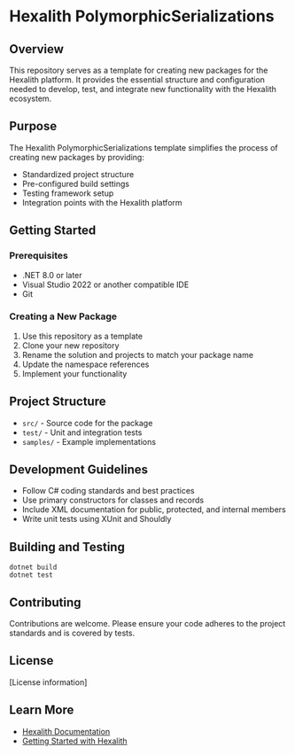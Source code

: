 # Hexalith PolymorphicSerializations

## Overview
This repository serves as a template for creating new packages for the Hexalith platform. It provides the essential structure and configuration needed to develop, test, and integrate new functionality with the Hexalith ecosystem.

## Purpose
The Hexalith PolymorphicSerializations template simplifies the process of creating new packages by providing:
- Standardized project structure
- Pre-configured build settings
- Testing framework setup
- Integration points with the Hexalith platform

## Getting Started

### Prerequisites
- .NET 8.0 or later
- Visual Studio 2022 or another compatible IDE
- Git

### Creating a New Package
1. Use this repository as a template
2. Clone your new repository
3. Rename the solution and projects to match your package name
4. Update the namespace references
5. Implement your functionality

## Project Structure
- `src/` - Source code for the package
- `test/` - Unit and integration tests
- `samples/` - Example implementations

## Development Guidelines
- Follow C# coding standards and best practices
- Use primary constructors for classes and records
- Include XML documentation for public, protected, and internal members
- Write unit tests using XUnit and Shouldly

## Building and Testing
```
dotnet build
dotnet test
```

## Contributing
Contributions are welcome. Please ensure your code adheres to the project standards and is covered by tests.

## License
[License information]

## Learn More
- [Hexalith Documentation](https://github.com/Hexalith)
- [Getting Started with Hexalith](https://github.com/Hexalith)